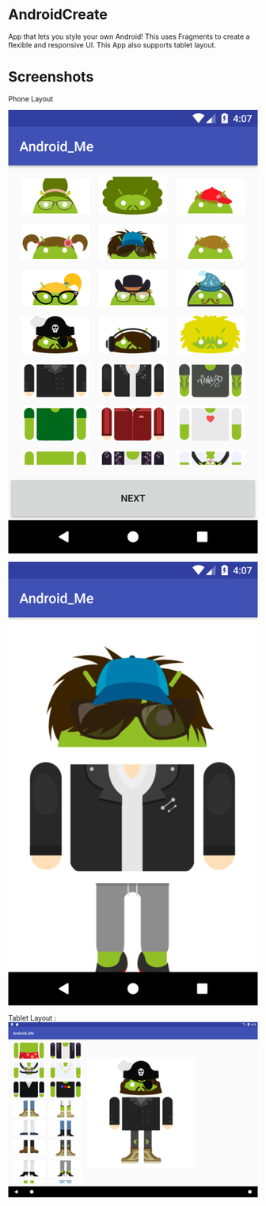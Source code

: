 # AndroidCreate
App that lets you style your own Android! This uses Fragments to create a flexible and responsive UI.
This App also supports tablet layout.


# Screenshots
Phone Layout 

![alt text](https://github.com/shahshail/AndroidCreate/blob/master/app/Screenshot_1508792823.png)


![alt text](https://github.com/shahshail/AndroidCreate/blob/master/app/Screenshot_1508792828.png)


Tablet Layout : 
![alt text](https://github.com/shahshail/AndroidCreate/blob/master/app/Screenshot_1508793974.png)



